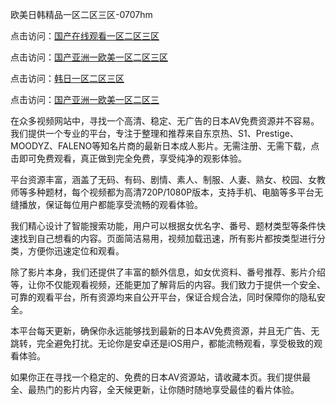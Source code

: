 欧美日韩精品一区二区三区-0707hm


点击访问：<a href="https://rtj-3zo.pages.dev/">国产在线观看一区二区三区</a>

点击访问：<a href="https://vassv.pages.dev/">国产亚洲一欧美一区二区三区</a>

点击访问：<a href="https://gda-c7m.pages.dev/">韩日一区二区三区</a>

点击访问：<a href="https://cfad.pages.dev/">国产亚洲一欧美一区二区三</a>


在众多视频网站中，寻找一个高清、稳定、无广告的日本AV免费资源并不容易。我们提供一个专业的平台，专注于整理和推荐来自东京热、S1、Prestige、MOODYZ、FALENO等知名片商的最新日本成人影片。无需注册、无需下载，点击即可免费观看，真正做到完全免费，享受纯净的观影体验。

平台资源丰富，涵盖了无码、有码、剧情、素人、制服、人妻、熟女、校园、女教师等多种题材，每个视频都为高清720P/1080P版本，支持手机、电脑等多平台无缝播放，保证每位用户都能享受流畅的观看体验。

我们精心设计了智能搜索功能，用户可以根据女优名字、番号、题材类型等条件快速找到自己想看的内容。页面简洁易用，视频加载迅速，所有影片都按类型进行分类，方便你迅速定位和观看。

除了影片本身，我们还提供了丰富的额外信息，如女优资料、番号推荐、影片介绍等，让你不仅能观看视频，还能更加了解背后的内容。我们致力于提供一个安全、可靠的观看平台，所有资源均来自公开平台，保证合规合法，同时保障你的隐私安全。

本平台每天更新，确保你永远能够找到最新的日本AV免费资源，并且无广告、无跳转，完全避免打扰。无论你是安卓还是iOS用户，都能流畅观看，享受极致的观看体验。

如果你正在寻找一个稳定的、免费的日本AV资源站，请收藏本页。我们提供最全、最热门的影片内容，全天候更新，让你随时随地享受最佳的看片体验。

<span style="display:none;">[Canonical link](https://github.com/dd54045/68520 ）</span>
